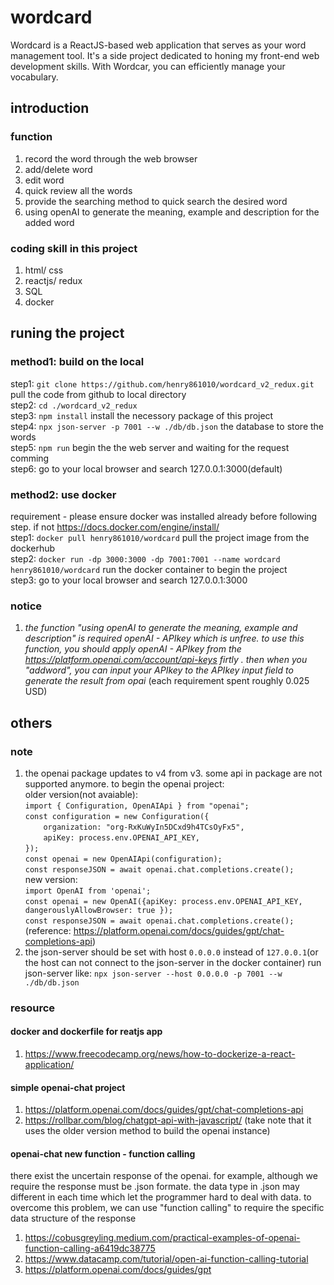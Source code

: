 # wordcard
Wordcard is a ReactJS-based web application that serves as your word management tool. It's a side project dedicated to honing my front-end web development skills. With Wordcar, you can efficiently manage your vocabulary.
## introduction
### function
1. record the word through the web browser
2. add/delete word
3. edit word
4. quick review all the words
5. provide the searching method to quick search the desired word
6. using openAI to generate the meaning, example and description for the added word
### coding skill in this project
1. html/ css
2. reactjs/ redux
3. SQL
6. docker

## runing the project
### method1: build on the local
step1: `git clone https://github.com/henry861010/wordcard_v2_redux.git` pull the code from github to local directory  
step2: `cd ./wordcard_v2_redux`  
step3: `npm install` install the necessory package of this project  
step4: `npx json-server -p 7001 --w ./db/db.json` the database to store the words  
step5: `npm run` begin the the web server and waiting for the request comming  
step6: go to your local browser and search 127.0.0.1:3000(default)  
### method2: use docker  
requirement - please ensure docker was installed already before following step. if not https://docs.docker.com/engine/install/  
step1: `docker pull henry861010/wordcard` pull the project image from the dockerhub   
step2: `docker run -dp 3000:3000 -dp 7001:7001 --name wordcard henry861010/wordcard` run the docker container to begin the project   
step3: go to your local browser and search 127.0.0.1:3000  

### notice  
1. *the function "using openAI to generate the meaning, example and description" is required openAI - APIkey which is unfree. to use this function, you should apply openAI - APIkey from the https://platform.openai.com/account/api-keys firtly . then when you "addword", you can input your APIkey to the APIkey input field to generate the result from opai* (each requirement spent roughly 0.025 USD)

## others
### note  
1. the openai package updates to v4 from v3. some api in package are not supported anymore. to begin the openai project:   
older version(not avaiable):  
    `import { Configuration, OpenAIApi } from "openai";`  
    `const configuration = new Configuration({`  
    `    organization: "org-RxKuWyIn5DCxd9h4TCsOyFx5",`  
    `    apiKey: process.env.OPENAI_API_KEY,`   
    `});`  
    `const openai = new OpenAIApi(configuration);`  
    `const responseJSON = await openai.chat.completions.create();`  
new version:  
    `import OpenAI from 'openai';`  
    `const openai = new OpenAI({apiKey: process.env.OPENAI_API_KEY, dangerouslyAllowBrowser: true });`  
    `const responseJSON = await openai.chat.completions.create();`  
(reference: https://platform.openai.com/docs/guides/gpt/chat-completions-api)
2.  the json-server should be set with host `0.0.0.0` instead of `127.0.0.1`(or the host can not connect to the json-server in the docker container)
   run json-server like: `npx json-server --host 0.0.0.0 -p 7001 --w ./db/db.json`
### resource  
#### docker and dockerfile for reatjs app
1. https://www.freecodecamp.org/news/how-to-dockerize-a-react-application/
#### simple openai-chat project  
1. https://platform.openai.com/docs/guides/gpt/chat-completions-api  
2. https://rollbar.com/blog/chatgpt-api-with-javascript/ (take note that it uses the older version method to build the openai instance)
#### openai-chat new function - function calling    
there exist the uncertain response of the openai. for example, although we require the response must be .json formate. the data type in .json may different in each time which let the programmer hard to deal with data. to overcome this problem, we can use "function calling" to  require the specific data structure of the response  
1. https://cobusgreyling.medium.com/practical-examples-of-openai-function-calling-a6419dc38775  
2. https://www.datacamp.com/tutorial/open-ai-function-calling-tutorial  
3. https://platform.openai.com/docs/guides/gpt  
